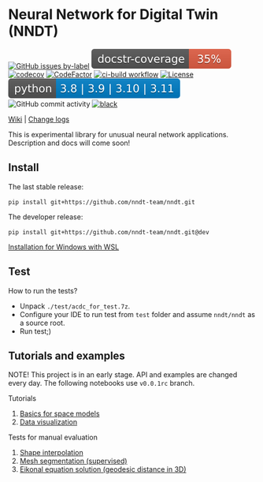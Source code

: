 # Neural Network for Digital Twin (NNDT)

[![GitHub issues by-label](https://img.shields.io/github/issues/nndt-team/nndt/good%20first%20issue)](https://github.com/nndt-team/nndt/issues?q=is%3Aissue+is%3Aopen+label%3A%22good+first+issue%22)
[![docstr_coverage](docstr-cov-badge.svg)](https://github.com/nndt-team/nndt)
[![codecov](https://codecov.io/gh/nndt-team/nndt/branch/main/graph/badge.svg)](https://codecov.io/gh/nndt-team/nndt)
[![CodeFactor](https://www.codefactor.io/repository/github/nndt-team/nndt/badge)](https://www.codefactor.io/repository/github/nndt-team/nndt)
[![ci-build workflow](https://github.com/nndt-team/nndt/actions/workflows/ci-build.yml/badge.svg)](https://github.com/nndt-team/nndt/actions/workflows/ci-build.yml)
[![License](https://img.shields.io/github/license/nndt-team/nndt)](https://github.com/nndt-team/nndt/blob/main/LICENSE)
[![Python version](python-badge.svg)](https://www.python.org/downloads/release/python-3110/)
![GitHub commit activity](https://img.shields.io/github/commit-activity/m/nndt-team/nndt)
[![black](https://img.shields.io/badge/code%20style-black-000000.svg)](https://github.com/psf/black)


[Wiki](wiki) | [Change logs](CHANGELOG.md)

This is experimental library for unusual neural network applications. Description and docs will come soon!

## Install
 
The last stable release:
```
pip install git+https://github.com/nndt-team/nndt.git
```

The developer release:
```
pip install git+https://github.com/nndt-team/nndt.git@dev
```

[Installation for Windows with WSL](wiki/NNDT-WSL)

## Test

How to run the tests?
 - Unpack `./test/acdc_for_test.7z`.
 - Configure your IDE to run test from `test` folder and assume `nndt/nndt` as a source root.
 - Run test;)
 
## Tutorials and examples

NOTE! This project is in an early stage. API and examples are changed every day. 
The following notebooks use `v0.0.1rc` branch.

Tutorials
1. [Basics for space models](tutorials/tutorial1_space_model.ipynb)
2. [Data visualization](tutorials/tutorials/tutorial2_research_viz.ipynb)

Tests for manual evaluation
1. [Shape interpolation](tests_manual/sdf_multiple_files.py)
2. [Mesh segmentation (supervised)](tests_manual/mesh_segmentation.py)
3. [Eikonal equation solution (geodesic distance in 3D)](tests_manual/eikonal_on_primitives.py)

